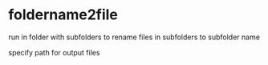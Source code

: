 # foldername2file
run in folder with subfolders to rename files in subfolders to subfolder name

specify path for output files
